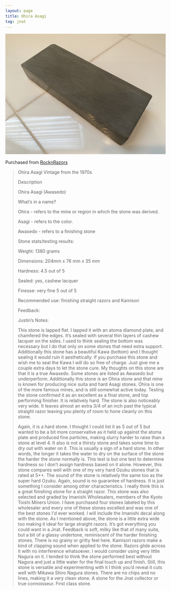 ```yaml
---
layout: page
title: Ohira Asagi
tag: jnat
---
```

![Ohira Asagi](/images/ohira-001.jpeg)

Purchased from [RocknRazors](https://www.etsy.com/shop/RocknRazors)

> 
> Ohira Asagi
> Vintage from the 1970s
> 
> Description
> 
> Ohira Asagi (Awasedo)
> 
> What’s in a name?
> 
> Ohira - refers to the mine or region in which the stone was derived.
> 
> Asagi - refers to the color.
> 
> Awasedo - refers to a finishing stone
> 
> 
> Stone stats/testing results:
> 
> Weight: 1380 grams
> 
> Dimensions: 204mm x 76 mm x 35 mm
> 
> Hardness: 4.5 out of 5
> 
> Sealed: yes, cashew lacquer
> 
> Finesse: very fine 5 out of 5
> 
> Recommended use: finishing straight razors and Kamisori
> 
> Feedback:
> 
> 
> Justin’s Notes:
> 
> This stone is lapped flat. I lapped it with an atoma diamond plate, and chamfered the edges. It’s sealed with several thin layers of cashew lacquer on the sides. I used to think sealing the bottom was necessary but I do that only on some stones that need extra support. Additionally this stone has a beautiful Kawa (bottom) and I thought sealing it would ruin it aesthetically. If you purchase this stone and wish me to seal the Kawa I will do so free of charge. Just give me a couple extra days to let the stone cure.
> My thoughts on this stone are that it is a true Awasedo. Some stones are listed as Awasedo but underperform. Additionally this stone is an Ohira stone and that mine is known for producing nice suita and hard Asagi stones. Ohira is one of the more famous mines, and is still somewhat active today.
> Testing the stone confirmed it as an excellent as a final stone, and top performing finisher. It is relatively hard. The stone is also noticeably very wide. It leaves almost an extra 3/4 of an inch past the typical straight razor leaving you plenty of room to hone cleanly on this stone.
> 
> Again, it is a hard stone. I thought I could list it as 5 out of 5 but wanted to be a bit more conservative as it held up against the atoma plate and produced fine particles, making slurry harder to raise than a stone at level 4. It also is not a thirsty stone and takes some time to dry out with water on it. This is usually a sign of a hard stone. In other words, the longer it takes the water to dry on the surface of the stone the harder the stone normally is. This test is but one test to determine hardness so I don’t assign hardness based on it alone. However, this stone compares well with one of my very hard Ozuku stones that is rated at 5++. The sound of the stone is relatively the same too as the super hard Ozuku. Again, sound is no guarantee of hardness. It is just something I consider among other characteristics.
> I really think this is a great finishing stone for a straight razor. This stone was also selected and graded by Imanishi Wholesalers, members of the Kyoto Toishi Miners Union. I have purchased four stones labeled by this wholesaler and every one of these stones excelled and was one of the best stones I'd ever worked. I will include the Imanishi decal along with the stone. As I mentioned above, the stone is a little extra wide too making it ideal for large straight razors. It’s got everything you could want in a Jnat.
> Feedback is soft, milky like that of many suita, but a bit of a glassy undertone, reminiscent of the harder finishing stones. There is no grainy or gritty feel here. Kamisori razors make a kind of clapping sound when applied to the stone. Razors glide across it with no interference whatsoever. I would consider using very little Nagura on it. I tended to think the stone performed best without Nagura and just a little water for the final touch up and finish. Still, this stone is versatile and experimenting with it I think you’d reveal it cuts well with Mikawa Shiro Nagura stones. There are no chips and no lines, making it a very clean stone. A stone for the Jnat collector or true connoisseur. First class stone.